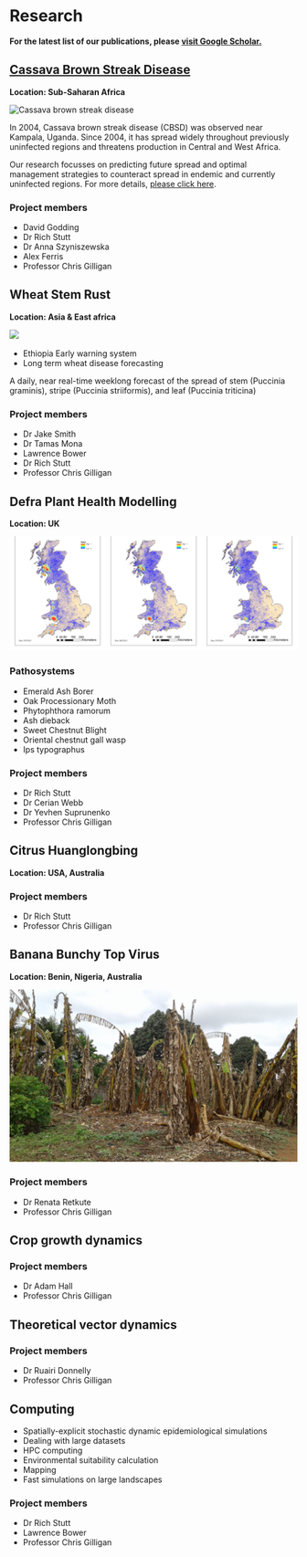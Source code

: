 # Research

**For the latest list of our publications, please [visit Google Scholar.](https://scholar.google.co.uk/citations?hl=en&user=GriJOGgAAAAJ&view_op=list_works&sortby=pubdate)**


## [Cassava Brown Streak Disease](research/cbsd.md)

**Location: Sub-Saharan Africa**

<img src="../../images/cbsd.jpg" alt="Cassava brown streak disease" width="400"/>


In 2004, Cassava brown streak disease (CBSD) was observed near Kampala, Uganda. Since 2004, it has spread widely throughout previously uninfected regions and threatens production in Central and West Africa. 

Our research focusses on predicting future spread and optimal management strategies to counteract spread in endemic and currently uninfected regions. For more details, [please click here](research/cbsd.md).


### Project members

- David Godding
- Dr Rich Stutt
- Dr Anna Szyniszewska
- Alex Ferris
- Professor Chris Gilligan

## Wheat Stem Rust

**Location: Asia & East africa**

<img src="../../images/deposition_southasia.png" width="600"/>

- Ethiopia Early warning system
- Long term wheat disease forecasting

A daily, near real-time weeklong forecast of the spread of stem (Puccinia graminis), stripe
(Puccinia striiformis), and leaf (Puccinia triticina)

### Project members

- Dr Jake Smith
- Dr Tamas Mona
- Lawrence Bower
- Dr Rich Stutt
- Professor Chris Gilligan

## Defra Plant Health Modelling

**Location: UK**

![](images/defra.png)


### Pathosystems

- Emerald Ash Borer
- Oak Processionary Moth
- Phytophthora ramorum
- Ash dieback 
- Sweet Chestnut Blight
- Oriental chestnut gall wasp
- Ips typographus


### Project members

- Dr Rich Stutt
- Dr Cerian Webb
- Dr Yevhen Suprunenko
- Professor Chris Gilligan

## Citrus Huanglongbing

**Location: USA, Australia**

### Project members

- Dr Rich Stutt
- Professor Chris Gilligan

## Banana Bunchy Top Virus

**Location: Benin, Nigeria, Australia**

![](images/bbtv.png)

### Project members

- Dr Renata Retkute
- Professor Chris Gilligan

## Crop growth dynamics

### Project members

- Dr Adam Hall
- Professor Chris Gilligan

## Theoretical vector dynamics

### Project members

- Dr Ruairi Donnelly
- Professor Chris Gilligan

## Computing

- Spatially-explicit stochastic dynamic epidemiological simulations
- Dealing with large datasets
- HPC computing
- Environmental suitability calculation
- Mapping
- Fast simulations on large landscapes

### Project members

- Dr Rich Stutt
- Lawrence Bower
- Professor Chris Gilligan


